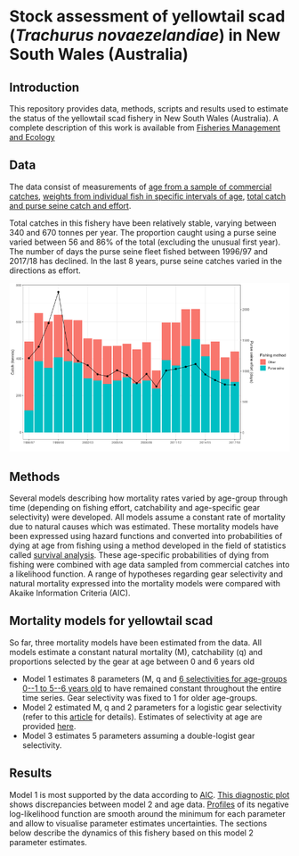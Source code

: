 # Stock assessment of yellowtail scad (*Trachurus novaezelandiae*) in New South Wales (Australia)

## Introduction

This repository provides data, methods, scripts and results used to estimate the status of the yellowtail scad fishery in New South Wales (Australia). A complete description of this work is available from [Fisheries Management and Ecology](https://onlinelibrary.wiley.com/doi/abs/10.1111/fme.12286)

## Data

The data consist of measurements of [age from a sample of commercial catches](Data/NSW_yellowtail_scad_Age_data.csv), [weights from individual fish in specific intervals of age](Data/Mean_weight_at_age.csv), [total catch and purse seine catch and effort](Data/NSW_yellowtail_scad_catch_and_effort.csv).



Total catches in this fishery have been relatively stable, varying between 340 and 670 tonnes per year. The proportion caught using a purse seine varied between 56 and 86% of the total (excluding the unusual first year). The number of days the purse seine fleet fished between 1996/97 and 2017/18 has declined. In the last 8 years, purse seine catches varied in the directions as  effort. 

![alt text](https://github.com/mkienzle/NSW-yellowtail-scad-stock-assessment/blob/master/Script/Results/Graphics/CatchAndEffortVariations.png)



## Methods

Several models describing how mortality rates varied by age-group through time (depending on fishing effort, catchability and age-specific gear selectivity) were developed. All models assume a constant rate of mortality due to natural causes which was estimated. These mortality models have been expressed using hazard functions and converted into probabilities of dying at age from fishing using a method developed in the field of statistics called [survival analysis](https://link.springer.com/article/10.1007%2Fs13253-015-0237-y). These age-specific probabilities of dying from fishing were combined with age data sampled from commercial catches into a likelihood function. A range of hypotheses regarding gear selectivity and natural mortality expressed into the mortality models were compared with Akaike Information Criteria (AIC). 



## Mortality models for yellowtail scad

So far, three mortality models have been estimated from the data. All models estimate a constant natural mortality (M), catchability (q) and proportions selected by the gear at age between 0 and 6 years old

- Model 1 estimates 8 parameters (M, q and [6 selectivities for age-groups 0--1 to 5--6 years old](Script/Results/Models/Mod1-GearSelectivity.csv) to have remained constant throughout the entire time series. Gear selectivity was fixed to 1 for older age-groups.
- Model 2 estimated M, q and 2 parameters for a logistic gear selectivity (refer to this [article](https://onlinelibrary.wiley.com/doi/abs/10.1111/fme.12286) for details). Estimates of selectivity at age are provided [here](Script/Results/Models/Mod2-GearSelectivity.csv).
- Model 3 estimates 5 parameters assuming a double-logist gear selectivity.

## Results

Model 1 is most supported by the data according to [AIC](Script/Results/Data/ModelComparisonTable.csv). [This diagnostic plot](Script/Results/Graphics/NbAtAgeOverlayedWithModel.png) shows discrepancies between model 2 and age data. [Profiles](Script/Results/Graphics/Model2-ProfileLikelihood.png) of its negative log-likelihood function are smooth around the minimum for each parameter and allow to visualise parameter estimates uncertainties. The sections below describe the dynamics of this fishery based on this model 2 parameter estimates.

<!--

### Trends in populations quantities

#### Mortality rates

Fishing mortality rates have declined below natural mortality from 2009/10 onward. The decrease in age-group 0-1 retention, induced by the increased mesh size regulation initiated in 2006 and fully adopted in 2009/10, reduced fishing mortality on the youngest age-group to a negligible level.

![alt text](https://github.com/mkienzle/NSW-sea-garfish-stock-assessment/blob/master/Script/Results/Graphics/Mod2-MortalityEstimates.png)

#### Biomass estimates

Sea garfish biomass estimates have been trending upward since 2008/09: they remained above 100 tonnes since 2009/10. Biomass increased in the last 3 years and stayed above 200 tonnes in the last 2 years.

![alt text](https://github.com/mkienzle/NSW-sea-garfish-stock-assessment/blob/master/Script/Results/Graphics/EstimateOfBiomass.png)

#### Recruitment estimates

Recruitment was estimated to have varied between 1 and 5 millions fish each year until the most recent fishing season (2018/19) for which recruitment has been the largest estimated so far (approx. 7 millions fish). Such large estimate is the result of a combination of a large number of age-group 0-1 observed and the low probability of dying from fishing for that age-group in that year. This large estimate of recruitment relies on the observation of a single age-group of the youngest cohort in the fishery and will undoubtedly be revised by the observations of fish aged 1-2 year old in 2019/20. 2008/9 had the largest recruitment estimate prior to this year, presumably leading to the increase in biomass estimated in 2009/10. 2013/14 was estimated to be the fourth largest recruitment but did not translate into an increase in biomass in 2014/15. The most recent estimate of recruitment (2017/18) is the second largest and follows two very low recruitment in 2015/16 and 2016/17.

![alt text](https://github.com/mkienzle/NSW-sea-garfish-stock-assessment/blob/master/Script/Results/Graphics/EstimateOfRecruitment.png)


There start to be enough recruitment estimates (14) to begin looking at the relationship between stock and recruitment. We assumed that seagarfish age 1+ are sexually mature. The plot of recruitment estimates against spawning stock biomass (SSB) estimates, fitted with a Ricker stock-recruitment function, suggests that the Ricker model might provide useful information about the level of SSB that produces the largest amount of recruits.

![alt text](https://github.com/mkienzle/NSW-sea-garfish-stock-assessment/blob/master/Script/Results/Graphics/RickerSRROnNaturalScale.png)
-->